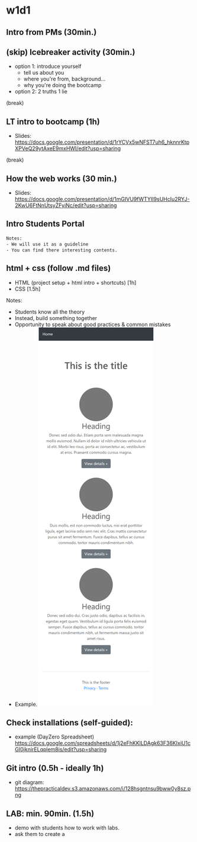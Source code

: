 
# w1d1


<!-- 


@LT:

IMPORTANT:
- Go very fast through basic concepts
- Give plenty of time for Git concepts +++
- Give plenty of time for LAB


@todo:
- improve demo/codealong (make it more interesting)

 -->



## Intro from PMs (30min.)


## (skip) Icebreaker activity (30min.)
  - option 1: introduce yourself
    - tell us about you
    - where you're from, background...
    - why you're doing the bootcamp
  - option 2: 2 truths 1 lie


(break)

## LT intro to bootcamp (1h)

  - Slides: https://docs.google.com/presentation/d/1rYCVx5wNFST7uh6_hknnrKtpXPVeQ29ytAxeE9mxHWI/edit?usp=sharing


(break)


## How the web works (30 min.)
  - Slides: https://docs.google.com/presentation/d/1mGIVU9fWTYII9sUHcIu2RYJ-2KwU6FtNnUtsyZFyiNc/edit?usp=sharing
  <!-- 
  
  @todo: 
  - simplify this a lot (some students may find this overwhelming, especially the network panel)
  - alternative: show the dev tools while we do a codealong (code much more simple)
  

  Demo:
  - ironhack.com: "WebDev Bootcamp starting today"

  Quick exercise: what headline would you like to see today in the news?
  - "World leaders agree to stop fighting each other and start fighting climate change"
  - share your screenshots in #random


  -->


## Intro Students Portal

    Notes: 
    - We will use it as a guideline 
    - You can find there interesting contents.



## html + css (follow .md files)
  - HTML (project setup + html intro + shortcuts) [1h]
  - CSS [1.5h]

  <!--

  Tell students: 
    - I'll try to go fast + focus on fundamentals & good practices
    - if concepts are not clear (ex. css selectors), please read contents in the students portal

  -->


Notes:
- Students know all the theory 
- Instead, build something together
- Opportunity to speak about good practices & common mistakes
- Example. ![css exercise](../media/images/w1d3-css-exercise.png)







## Check installations (self-guided):
  - example (DayZero Spreadsheet) https://docs.google.com/spreadsheets/d/1j2eFhKKlLDAgk63F36KIxiU1cGI0jknirELqplem8is/edit?usp=sharing
  

## Git intro (0.5h - ideally 1h) 
  - git diagram: https://thepracticaldev.s3.amazonaws.com/i/128hsgntnsu9bww0y8sz.png

  <!-- @todo: prepare slides git  -->



## LAB: min. 90min. (1.5h)

  <!-- IMPORTANT: leave plenty of time for lab kick-off  -->

  - demo with students how to work with labs.
  - ask them to create a 

